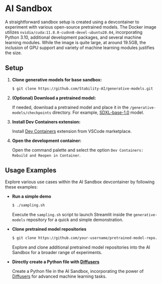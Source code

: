 # AI Sandbox

A straightforward sandbox setup is created using a devcontainer to experiment with various open-source pretrained models. The Docker image utilizes `nvidia/cuda:11.8.0-cudnn8-devel-ubuntu20.04`, incorporating Python 3.10, additional development packages, and several machine learning modules. While the image is quite large, at around 19.5GB, the inclusion of GPU support and variety of machine learning modules justifies the size.

## Setup

1. **Clone generative models for base sandbox:**

   ```bash
   $ git clone https://github.com/Stability-AI/generative-models.git
   ```

1. **(Optional) Download a pretrained model:**

   If needed, download a pretrained model and place it in the `/generative-models/checkpoints` directory. For example, [SDXL-base-1.0](https://huggingface.co/stabilityai/stable-diffusion-xl-base-1.0) model.

1. **Install Dev Containers extension:**

   Install [Dev Containers](https://marketplace.visualstudio.com/items?itemName=ms-vscode-remote.remote-containers) extension from VSCode marketplace.

1. **Open the development container:**

   Open the command palette and select the option `Dev Containers: Rebuild and Reopen in Container`.

## Usage Examples

Explore various use cases within the AI Sandbox devcontainer by following these examples:

- **Run a simple demo**

  ```bash
  $ ./sampling.sh
  ```

  Execute the `sampling.sh` script to launch Streamlit inside the `generative-models` repository for a quick and simple demonstration.

- **Clone pretrained model repositories**

  ```bash
  $ git clone https://github.com/your-username/pretrained-model-repo.git
  ```

  Explore and clone additional pretrained model repositories into the AI Sandbox for a broader range of experiments.

- **Directly create a Python file with [Diffusers](https://huggingface.co/docs/diffusers/index)**

  Create a Python file in the AI Sandbox, incorporating the power of [Diffusers](https://huggingface.co/docs/diffusers/index) for advanced machine learning tasks.

